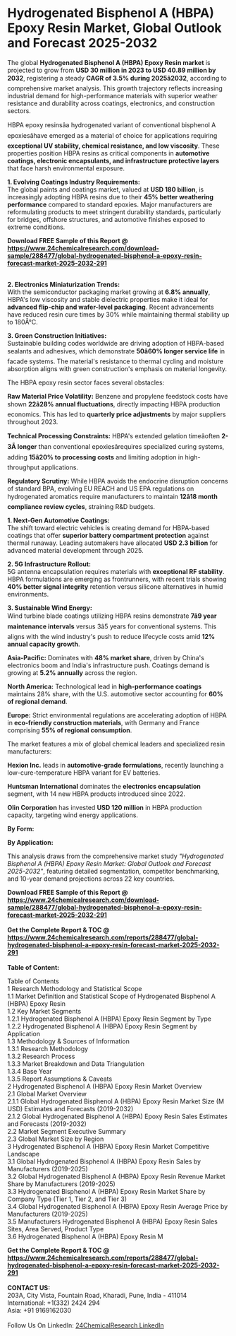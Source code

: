 <h1>Hydrogenated Bisphenol A (HBPA) Epoxy Resin Market, Global Outlook and Forecast 2025-2032</h1><p>The global <strong>Hydrogenated Bisphenol A (HBPA) Epoxy Resin market</strong> is projected to grow from <strong>USD 30 million in 2023 to USD 40.89 million by 2032</strong>, registering a steady <strong>CAGR of 3.5% during 2025â2032</strong>, according to comprehensive market analysis. This growth trajectory reflects increasing industrial demand for high-performance materials with superior weather resistance and durability across coatings, electronics, and construction sectors.</p><p>HBPA epoxy resinsâa hydrogenated variant of conventional bisphenol A epoxiesâhave emerged as a material of choice for applications requiring <strong>exceptional UV stability, chemical resistance, and low viscosity</strong>. These properties position HBPA resins as critical components in <strong>automotive coatings, electronic encapsulants, and infrastructure protective layers</strong> that face harsh environmental exposure.</p><p><strong>1. Evolving Coatings Industry Requirements:</strong><br>
The global paints and coatings market, valued at <strong>USD 180 billion</strong>, is increasingly adopting HBPA resins due to their <strong>45% better weathering performance</strong> compared to standard epoxies. Major manufacturers are reformulating products to meet stringent durability standards, particularly for bridges, offshore structures, and automotive finishes exposed to extreme conditions.</p><div><b>Download FREE Sample of this Report @ 
            <a href="https://www.24chemicalresearch.com/download-sample/288477/global-hydrogenated-bisphenol-a-epoxy-resin-forecast-market-2025-2032-291">
            https://www.24chemicalresearch.com/download-sample/288477/global-hydrogenated-bisphenol-a-epoxy-resin-forecast-market-2025-2032-291</a></b></div><br><p><strong>2. Electronics Miniaturization Trends:</strong><br>
With the semiconductor packaging market growing at <strong>6.8% annually</strong>, HBPA's low viscosity and stable dielectric properties make it ideal for <strong>advanced flip-chip and wafer-level packaging</strong>. Recent advancements have reduced resin cure times by 30% while maintaining thermal stability up to 180Â°C.</p><p><strong>3. Green Construction Initiatives:</strong><br>
Sustainable building codes worldwide are driving adoption of HBPA-based sealants and adhesives, which demonstrate <strong>50â60% longer service life</strong> in facade systems. The material's resistance to thermal cycling and moisture absorption aligns with green construction's emphasis on material longevity.</p><p>The HBPA epoxy resin sector faces several obstacles:</p><p><strong>Raw Material Price Volatility:</strong> Benzene and propylene feedstock costs have shown <strong>22â28% annual fluctuations</strong>, directly impacting HBPA production economics. This has led to <strong>quarterly price adjustments</strong> by major suppliers throughout 2023.</p><p><strong>Technical Processing Constraints:</strong> HBPA's extended gelation timeâoften <strong>2-3Ã longer</strong> than conventional epoxiesârequires specialized curing systems, adding <strong>15â20% to processing costs</strong> and limiting adoption in high-throughput applications.</p><p><strong>Regulatory Scrutiny:</strong> While HBPA avoids the endocrine disruption concerns of standard BPA, evolving EU REACH and US EPA regulations on hydrogenated aromatics require manufacturers to maintain <strong>12â18 month compliance review cycles</strong>, straining R&amp;D budgets.</p><p><strong>1. Next-Gen Automotive Coatings:</strong><br>
The shift toward electric vehicles is creating demand for HBPA-based coatings that offer <strong>superior battery compartment protection</strong> against thermal runaway. Leading automakers have allocated <strong>USD 2.3 billion</strong> for advanced material development through 2025.</p><p><strong>2. 5G Infrastructure Rollout:</strong><br>
5G antenna encapsulation requires materials with <strong>exceptional RF stability</strong>. HBPA formulations are emerging as frontrunners, with recent trials showing <strong>40% better signal integrity</strong> retention versus silicone alternatives in humid environments.</p><p><strong>3. Sustainable Wind Energy:</strong><br>
Wind turbine blade coatings utilizing HBPA resins demonstrate <strong>7â9 year maintenance intervals</strong> versus 3â5 years for conventional systems. This aligns with the wind industry's push to reduce lifecycle costs amid <strong>12% annual capacity growth</strong>.</p><p><strong>Asia-Pacific:</strong> Dominates with <strong>48% market share</strong>, driven by China's electronics boom and India's infrastructure push. Coatings demand is growing at <strong>5.2% annually</strong> across the region.</p><p><strong>North America:</strong> Technological lead in <strong>high-performance coatings</strong> maintains 28% share, with the U.S. automotive sector accounting for <strong>60% of regional demand</strong>.</p><p><strong>Europe:</strong> Strict environmental regulations are accelerating adoption of HBPA in <strong>eco-friendly construction materials</strong>, with Germany and France comprising <strong>55% of regional consumption</strong>.</p><p>The market features a mix of global chemical leaders and specialized resin manufacturers:</p><p><strong>Hexion Inc.</strong> leads in <strong>automotive-grade formulations</strong>, recently launching a low-cure-temperature HBPA variant for EV batteries.</p><p><strong>Huntsman International</strong> dominates the <strong>electronics encapsulation</strong> segment, with 14 new HBPA products introduced since 2022.</p><p><strong>Olin Corporation</strong> has invested <strong>USD 120 million</strong> in HBPA production capacity, targeting wind energy applications.</p><p><strong>By Form:</strong></p><p><strong>By Application:</strong></p><p>This analysis draws from the comprehensive market study <em>"Hydrogenated Bisphenol A (HBPA) Epoxy Resin Market: Global Outlook and Forecast 2025-2032"</em>, featuring detailed segmentation, competitor benchmarking, and 10-year demand projections across 22 key countries.</p><div><b>Download FREE Sample of this Report @ 
            <a href="https://www.24chemicalresearch.com/download-sample/288477/global-hydrogenated-bisphenol-a-epoxy-resin-forecast-market-2025-2032-291">
            https://www.24chemicalresearch.com/download-sample/288477/global-hydrogenated-bisphenol-a-epoxy-resin-forecast-market-2025-2032-291</a></b></div><br><div><b>Get the Complete Report & TOC @ 
            <a href="https://www.24chemicalresearch.com/reports/288477/global-hydrogenated-bisphenol-a-epoxy-resin-forecast-market-2025-2032-291">
            https://www.24chemicalresearch.com/reports/288477/global-hydrogenated-bisphenol-a-epoxy-resin-forecast-market-2025-2032-291</a></b></div><br>
            <b>Table of Content:</b><p>Table of Contents<br />
1 Research Methodology and Statistical Scope<br />
1.1 Market Definition and Statistical Scope of Hydrogenated Bisphenol A (HBPA) Epoxy Resin<br />
1.2 Key Market Segments<br />
1.2.1 Hydrogenated Bisphenol A (HBPA) Epoxy Resin Segment by Type<br />
1.2.2 Hydrogenated Bisphenol A (HBPA) Epoxy Resin Segment by Application<br />
1.3 Methodology & Sources of Information<br />
1.3.1 Research Methodology<br />
1.3.2 Research Process<br />
1.3.3 Market Breakdown and Data Triangulation<br />
1.3.4 Base Year<br />
1.3.5 Report Assumptions & Caveats<br />
2 Hydrogenated Bisphenol A (HBPA) Epoxy Resin Market Overview<br />
2.1 Global Market Overview<br />
2.1.1 Global Hydrogenated Bisphenol A (HBPA) Epoxy Resin Market Size (M USD) Estimates and Forecasts (2019-2032)<br />
2.1.2 Global Hydrogenated Bisphenol A (HBPA) Epoxy Resin Sales Estimates and Forecasts (2019-2032)<br />
2.2 Market Segment Executive Summary<br />
2.3 Global Market Size by Region<br />
3 Hydrogenated Bisphenol A (HBPA) Epoxy Resin Market Competitive Landscape<br />
3.1 Global Hydrogenated Bisphenol A (HBPA) Epoxy Resin Sales by Manufacturers (2019-2025)<br />
3.2 Global Hydrogenated Bisphenol A (HBPA) Epoxy Resin Revenue Market Share by Manufacturers (2019-2025)<br />
3.3 Hydrogenated Bisphenol A (HBPA) Epoxy Resin Market Share by Company Type (Tier 1, Tier 2, and Tier 3)<br />
3.4 Global Hydrogenated Bisphenol A (HBPA) Epoxy Resin Average Price by Manufacturers (2019-2025)<br />
3.5 Manufacturers Hydrogenated Bisphenol A (HBPA) Epoxy Resin Sales Sites, Area Served, Product Type<br />
3.6 Hydrogenated Bisphenol A (HBPA) Epoxy Resin M</p><div><b>Get the Complete Report & TOC @ 
            <a href="https://www.24chemicalresearch.com/reports/288477/global-hydrogenated-bisphenol-a-epoxy-resin-forecast-market-2025-2032-291">
            https://www.24chemicalresearch.com/reports/288477/global-hydrogenated-bisphenol-a-epoxy-resin-forecast-market-2025-2032-291</a></b></div><br><b>CONTACT US:</b><br>
            203A, City Vista, Fountain Road, Kharadi, Pune, India - 411014<br>
            International: +1(332) 2424 294<br>
            Asia: +91 9169162030 <br><br>
            Follow Us On LinkedIn: <a href="https://www.linkedin.com/company/24chemicalresearch/">24ChemicalResearch LinkedIn</a>